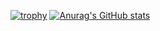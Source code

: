 [![trophy](https://github-profile-trophy.vercel.app/?username=Garapov)](https://github.com/ryo-ma/github-profile-trophy)
[![Anurag's GitHub stats](https://github-readme-stats.vercel.app/api?username=Garapov)](https://github.com/anuraghazra/github-readme-stats)

